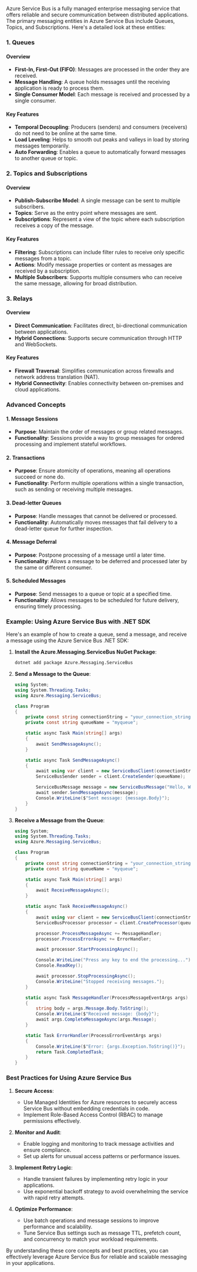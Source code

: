 Azure Service Bus is a fully managed enterprise messaging service that offers reliable and secure communication between distributed applications. The primary messaging entities in Azure Service Bus include Queues, Topics, and Subscriptions. Here's a detailed look at these entities:

### 1. **Queues**

#### Overview

- **First-In, First-Out (FIFO)**: Messages are processed in the order they are received.
- **Message Handling**: A queue holds messages until the receiving application is ready to process them.
- **Single Consumer Model**: Each message is received and processed by a single consumer.

#### Key Features

- **Temporal Decoupling**: Producers (senders) and consumers (receivers) do not need to be online at the same time.
- **Load Leveling**: Helps to smooth out peaks and valleys in load by storing messages temporarily.
- **Auto Forwarding**: Enables a queue to automatically forward messages to another queue or topic.

### 2. **Topics and Subscriptions**

#### Overview

- **Publish-Subscribe Model**: A single message can be sent to multiple subscribers.
- **Topics**: Serve as the entry point where messages are sent.
- **Subscriptions**: Represent a view of the topic where each subscription receives a copy of the message.

#### Key Features

- **Filtering**: Subscriptions can include filter rules to receive only specific messages from a topic.
- **Actions**: Modify message properties or content as messages are received by a subscription.
- **Multiple Subscribers**: Supports multiple consumers who can receive the same message, allowing for broad distribution.

### 3. **Relays**

#### Overview

- **Direct Communication**: Facilitates direct, bi-directional communication between applications.
- **Hybrid Connections**: Supports secure communication through HTTP and WebSockets.

#### Key Features

- **Firewall Traversal**: Simplifies communication across firewalls and network address translation (NAT).
- **Hybrid Connectivity**: Enables connectivity between on-premises and cloud applications.

### Advanced Concepts

#### 1. **Message Sessions**

- **Purpose**: Maintain the order of messages or group related messages.
- **Functionality**: Sessions provide a way to group messages for ordered processing and implement stateful workflows.

#### 2. **Transactions**

- **Purpose**: Ensure atomicity of operations, meaning all operations succeed or none do.
- **Functionality**: Perform multiple operations within a single transaction, such as sending or receiving multiple messages.

#### 3. **Dead-letter Queues**

- **Purpose**: Handle messages that cannot be delivered or processed.
- **Functionality**: Automatically moves messages that fail delivery to a dead-letter queue for further inspection.

#### 4. **Message Deferral**

- **Purpose**: Postpone processing of a message until a later time.
- **Functionality**: Allows a message to be deferred and processed later by the same or different consumer.

#### 5. **Scheduled Messages**

- **Purpose**: Send messages to a queue or topic at a specified time.
- **Functionality**: Allows messages to be scheduled for future delivery, ensuring timely processing.

### Example: Using Azure Service Bus with .NET SDK

Here's an example of how to create a queue, send a message, and receive a message using the Azure Service Bus .NET SDK:

1. **Install the Azure.Messaging.ServiceBus NuGet Package**:

   ```bash
   dotnet add package Azure.Messaging.ServiceBus
   ```

2. **Send a Message to the Queue**:

   ```csharp
   using System;
   using System.Threading.Tasks;
   using Azure.Messaging.ServiceBus;

   class Program
   {
       private const string connectionString = "your_connection_string";
       private const string queueName = "myqueue";

       static async Task Main(string[] args)
       {
           await SendMessageAsync();
       }

       static async Task SendMessageAsync()
       {
           await using var client = new ServiceBusClient(connectionString);
           ServiceBusSender sender = client.CreateSender(queueName);

           ServiceBusMessage message = new ServiceBusMessage("Hello, World!");
           await sender.SendMessageAsync(message);
           Console.WriteLine($"Sent message: {message.Body}");
       }
   }
   ```

3. **Receive a Message from the Queue**:

   ```csharp
   using System;
   using System.Threading.Tasks;
   using Azure.Messaging.ServiceBus;

   class Program
   {
       private const string connectionString = "your_connection_string";
       private const string queueName = "myqueue";

       static async Task Main(string[] args)
       {
           await ReceiveMessageAsync();
       }

       static async Task ReceiveMessageAsync()
       {
           await using var client = new ServiceBusClient(connectionString);
           ServiceBusProcessor processor = client.CreateProcessor(queueName, new ServiceBusProcessorOptions());

           processor.ProcessMessageAsync += MessageHandler;
           processor.ProcessErrorAsync += ErrorHandler;

           await processor.StartProcessingAsync();

           Console.WriteLine("Press any key to end the processing...");
           Console.ReadKey();

           await processor.StopProcessingAsync();
           Console.WriteLine("Stopped receiving messages.");
       }

       static async Task MessageHandler(ProcessMessageEventArgs args)
       {
           string body = args.Message.Body.ToString();
           Console.WriteLine($"Received message: {body}");
           await args.CompleteMessageAsync(args.Message);
       }

       static Task ErrorHandler(ProcessErrorEventArgs args)
       {
           Console.WriteLine($"Error: {args.Exception.ToString()}");
           return Task.CompletedTask;
       }
   }
   ```

### Best Practices for Using Azure Service Bus

1. **Secure Access**:

   - Use Managed Identities for Azure resources to securely access Service Bus without embedding credentials in code.
   - Implement Role-Based Access Control (RBAC) to manage permissions effectively.

2. **Monitor and Audit**:

   - Enable logging and monitoring to track message activities and ensure compliance.
   - Set up alerts for unusual access patterns or performance issues.

3. **Implement Retry Logic**:

   - Handle transient failures by implementing retry logic in your applications.
   - Use exponential backoff strategy to avoid overwhelming the service with rapid retry attempts.

4. **Optimize Performance**:
   - Use batch operations and message sessions to improve performance and scalability.
   - Tune Service Bus settings such as message TTL, prefetch count, and concurrency to match your workload requirements.

By understanding these core concepts and best practices, you can effectively leverage Azure Service Bus for reliable and scalable messaging in your applications.
